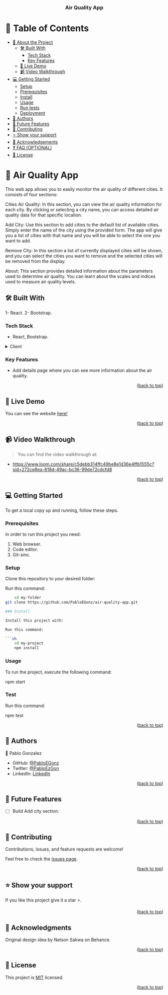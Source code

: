 <a name="readme-top"></a>

<div align="center">
  
  <h3><b>Air Quality App</b></h3>

</div>

# 📗 Table of Contents

- [📖 About the Project](#about-project)
  - [🛠 Built With](#built-with)
    - [Tech Stack](#tech-stack)
    - [Key Features](#key-features)
  - [🚀 Live Demo](#live-demo)
  - [📹 Video Walkthrough](#walkthrough)
- [💻 Getting Started](#getting-started)
  - [Setup](#setup)
  - [Prerequisites](#prerequisites)
  - [Install](#install)
  - [Usage](#usage)
  - [Run tests](#run-tests)
  - [Deployment](#triangular_flag_on_post-deployment)
- [👥 Authors](#authors)
- [🔭 Future Features](#future-features)
- [🤝 Contributing](#contributing)
- [⭐️ Show your support](#support)
- [🙏 Acknowledgements](#acknowledgements)
- [❓ FAQ (OPTIONAL)](#faq)
- [📝 License](#license)

# 📖 Air Quality App <a name="about-project"></a>

This web app allows you to easily monitor the air quality of different cities. It consists of four sections:

Cities Air Quality: In this section, you can view the air quality information for each city. By clicking or selecting a city name, you can access detailed air quality data for that specific location.

Add City: Use this section to add cities to the default list of available cities. Simply enter the name of the city using the provided form. The app will give you a list of cities with that name and you will be able to select the one you want to add.

Remove City: In this section a list of currently displayed cities will be shown, and you can select the cities you want to remove and the selected cities will be removed from the display.

About: This section provides detailed information about the parameters used to determine air quality. You can learn about the scales and indices used to measure air quality levels.

## 🛠 Built With <a name="built-with"></a>

1- React.
2- Bootstrap.

### Tech Stack <a name="tech-stack"></a>

- React, Bootstrap.

<details>
  <summary>Client</summary>
  <ul>
    <li><a href="https://react.dev/">React</a></li>
  </ul>
</details>

### Key Features <a name="key-features"></a>

- Add details page where you can see more information about the air quality.

<p align="right">(<a href="#readme-top">back to top</a>)</p>

## 🚀 Live Demo <a name="live-demo"></a>

You can see the website [here!](https://air-quality-app-r9g3.onrender.com/)

<p align="right">(<a href="#readme-top">back to top</a>)</p>

## 📹 Video Walkthrough <a name="walkthrough"></a>

> You can find the video walkthrough at:

- https://www.loom.com/share/c5debb314ffc49be8e1d36e4ffb1555c?sid=272ce8ea-818d-49ac-bc36-99de72cdcfd8

<p align="right">(<a href="#readme-top">back to top</a>)</p>

## 💻 Getting Started <a name="getting-started"></a>

To get a local copy up and running, follow these steps.

### Prerequisites

In order to run this project you need:

1. Web browser.
2. Code editor.
3. Git-smc.

### Setup

Clone this repository to your desired folder:

Run this command:

````sh
    cd my-folder
git clone https://github.com/PabloEGonz/air-quality-app.git

### Install

Install this project with:

Run this command:

```sh
    cd my-project
    npm install
````

### Usage

To run the project, execute the following command:

npm start

### Test

Run this command:

npm test

<p align="right">(<a href="#readme-top">back to top</a>)</p>

## 👥 Authors <a name="authors"></a>

👤 Pablo Gonzalez

- GitHub: [@PabloEGonz](https://github.com/PabloEGonz)
- Twitter: [@PabloEzGon](https://twitter.com/PabloEzGon)
- LinkedIn: [LinkedIn](https://www.linkedin.com/in/pablo-ezequiel-gonz%C3%A1lez-ramos-b9b854265)

<p align="right">(<a href="#readme-top">back to top</a>)</p>

## 🔭 Future Features <a name="future-features"></a>

- [ ] Build Add city section.

<p align="right">(<a href="#readme-top">back to top</a>)</p>

## 🤝 Contributing <a name="contributing"></a>

Contributions, issues, and feature requests are welcome!

Feel free to check the [issues page](../../issues/).

<p align="right">(<a href="#readme-top">back to top</a>)</p>

## ⭐️ Show your support <a name="support"></a>

If you like this project give it a star ⭐️.

<p align="right">(<a href="#readme-top">back to top</a>)</p>

## 🙏 Acknowledgments <a name="acknowledgements"></a>

Original design idea by Nelson Sakwa on Behance.

<p align="right">(<a href="#readme-top">back to top</a>)</p>

## 📝 License <a name="license"></a>

This project is [MIT](./LICENSE) licensed.

<p align="right">(<a href="#readme-top">back to top</a>)</p>
